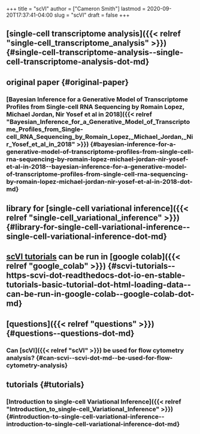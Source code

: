 +++
title = "scVI"
author = ["Cameron Smith"]
lastmod = 2020-09-20T17:37:41-04:00
slug = "scVI"
draft = false
+++

## [single-cell transcriptome analysis]({{< relref "single-cell_transcriptome_analysis" >}}) {#single-cell-transcriptome-analysis--single-cell-transcriptome-analysis-dot-md}


## original paper {#original-paper}


### [Bayesian Inference for a Generative Model of Transcriptome Profiles from Single-cell RNA Sequencing by Romain Lopez, Michael Jordan, Nir Yosef et al in 2018]({{< relref "Bayesian_Inference_for_a_Generative_Model_of_Transcriptome_Profiles_from_Single-cell_RNA_Sequencing_by_Romain_Lopez,_Michael_Jordan,_Nir_Yosef_et_al_in_2018" >}}) {#bayesian-inference-for-a-generative-model-of-transcriptome-profiles-from-single-cell-rna-sequencing-by-romain-lopez-michael-jordan-nir-yosef-et-al-in-2018--bayesian-inference-for-a-generative-model-of-transcriptome-profiles-from-single-cell-rna-sequencing-by-romain-lopez-michael-jordan-nir-yosef-et-al-in-2018-dot-md}


## library for [single-cell variational inference]({{< relref "single-cell_variational_inference" >}}) {#library-for-single-cell-variational-inference--single-cell-variational-inference-dot-md}


## [scVI tutorials](<https://scvi.readthedocs.io/en/stable/tutorials/basic%5Ftutorial.html#Loading-data>) can be run in [google colab]({{< relref "google_colab" >}}) {#scvi-tutorials--https-scvi-dot-readthedocs-dot-io-en-stable-tutorials-basic-tutorial-dot-html-loading-data--can-be-run-in-google-colab--google-colab-dot-md}


## [questions]({{< relref "questions" >}}) {#questions--questions-dot-md}


### Can [scVI]({{< relref "scVI" >}}) be used for flow cytometry analysis? {#can-scvi--scvi-dot-md--be-used-for-flow-cytometry-analysis}


## tutorials {#tutorials}


### [Introduction to single-cell Variational Inference]({{< relref "Introduction_to_single-cell_Variational_Inference" >}}) {#introduction-to-single-cell-variational-inference--introduction-to-single-cell-variational-inference-dot-md}
